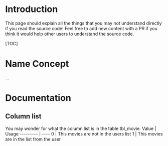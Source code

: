 # Introduction
This page should explain all the things that you may not understand directly if you read the source code!
Feel free to add new content with a PR if you think it would help other users to understand the source code.

[TOC]

# **Name Concept**
...
# **Documentation**
## Column list
You may wonder for what the column list is in the table tbl_movie.
Value     | Usage
--------- | ----
0  | This movies are not in the users list
1  | This movies are in the list from the user